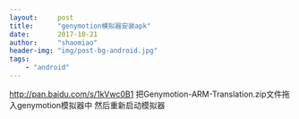 ```yaml
---
layout:     post
title:      "genymotion模拟器安装apk"
date:       2017-10-21
author:     "shaomiao"
header-img: "img/post-bg-android.jpg"
tags:
    - "android"
---
```

http://pan.baidu.com/s/1kVwc0B1
把Genymotion-ARM-Translation.zip文件拖入genymotion模拟器中
然后重新启动模拟器
